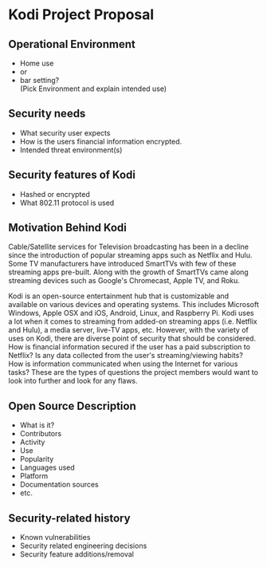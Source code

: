 # Kodi Project Proposal


## Operational Environment

- Home use
- or
- bar setting?  
(Pick Environment and explain intended use)

## Security needs

- What security user expects
- How is the users financial information encrypted.
- Intended threat environment(s)

## Security features of Kodi

- Hashed or encrypted
- What 802.11 protocol is used

## Motivation Behind Kodi

Cable/Satellite services for Television broadcasting has been in a decline since the introduction of popular streaming apps such as Netflix and Hulu. Some TV manufacturers have introduced SmartTVs with few of these streaming apps pre-built. Along with the growth of SmartTVs came along streaming devices such as Google's Chromecast, Apple TV, and Roku.

Kodi is an open-source entertainment hub that is customizable and available on various devices and operating systems. This includes Microsoft Windows, Apple OSX and iOS, Android, Linux, and Raspberry Pi. Kodi uses a lot when it comes to streaming from added-on streaming apps (i.e. Netflix and Hulu), a media server, live-TV apps, etc. However, with the variety of uses on Kodi, there are diverse point of security that should be considered. How is financial information secured if the user has a paid subscription to Netflix? Is any data collected from the user's streaming/viewing habits? How is information communicated when using the Internet for various tasks? These are the types of questions the project members would want to look into further and look for any flaws. 

## Open Source Description

- What is it?
- Contributors
- Activity
- Use
- Popularity
- Languages used
- Platform
- Documentation sources
- etc.

## Security-related history

- Known vulnerabilities
- Security related engineering decisions
- Security feature additions/removal
